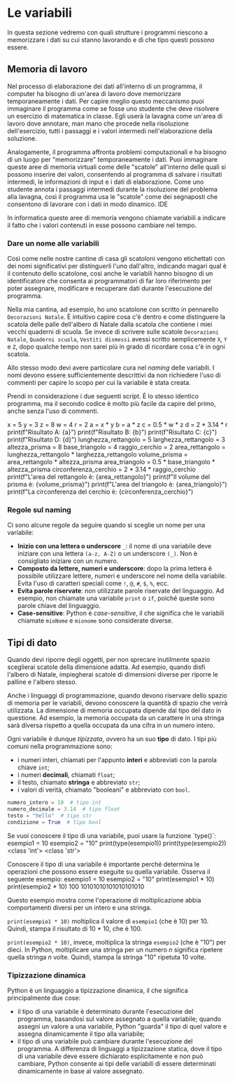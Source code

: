 # Le variabili
In questa sezione vedremo con quali strutture i programmi riescono a memorizzare i dati su cui stanno lavorando e di che tipo questi possono essere.

## Memoria di lavoro
Nel processo di elaborazione dei dati all'interno di un programma, il computer ha bisogno di un'area di lavoro dove memorizzare temporaneamente i dati. Per capire meglio questo meccanismo puoi immaginare il programma come se fosse uno studente che deve risolvere un esercizio di matematica in classe. Egli userà la lavagna come un'area di lavoro dove annotare, man mano che procede nella risoluzione dell'esercizio, tutti i passaggi e i valori intermedi nell'elaborazione della soluzione.

Analogamente, il programma affronta problemi computazionali e ha bisogno di un luogo per "memorizzare" temporaneamente i dati. Puoi immaginare queste aree di memoria virtuali come delle "scatole" all'interno delle quali si possono inserire dei valori, consentendo al programma di salvare i risultati intermedi, le informazioni di input e i dati di elaborazione. Come uno studente annota i passaggi intermedi durante la risoluzione del problema alla lavagna, così il programma usa le "scatole" come dei segnaposti che consentono di lavorare con i dati in modo dinamico. <tooltip term="IDE">IDE</tooltip>

<note>
    <p>In informatica queste aree di memoria vengono chiamate <emphasis>variabili</emphasis> a indicare il fatto che i valori contenuti in esse possono cambiare nel tempo.</p>
</note>

### Dare un nome alle variabili
Così come nelle nostre cantine di casa gli scatoloni vengono etichettati con dei nomi significativi per distinguerli l'uno dall'altro, indicando magari qual è il contenuto dello scatolone, così anche le variabili hanno bisogno di un identificatore che consenta ai programmatori di far loro riferimento per poter assegnare, modificare e recuperare dati durante l'esecuzione del programma.

Nella mia cantina, ad esempio, ho uno scatolone con scritto in pennarello `Decorazioni Natale`. È intuitivo capire cosa c'è dentro e come distinguere la scatola delle palle dell'albero di Natale dalla scatola che contiene i miei vecchi quaderni di scuola. Se invece di scrivere sulle scatole `Decorazioni Natale`, `Quaderni scuola`, `Vestiti dismessi` avessi scritto semplicemente `X`, `Y` e `Z`, dopo qualche tempo non sarei più in grado di ricordare cosa c'è in ogni scatola.

Allo stesso modo devi avere particolare cura nel _naming_ delle variabili. I nomi devono essere sufficientemente descrittivi da non richiedere l'uso di commenti per capire lo scopo per cui la variabile è stata creata.

Prendi in considerazione i due seguenti script. È lo stesso identico programma, ma il secondo codice è molto più facile da capire del primo, anche senza l'uso di commenti.

<compare type="top-bottom" first-title="Pessimo naming" second-title="Ottimo naming">
    <code-block lang="python">
        x = 5
        y = 3
        z = 8
        w = 4
        r = 2
        a = x * y
        b = a * z
        c = 0.5 * w * z
        d = 2 * 3.14 * r
        print(f"Risultato A: {a}")
        print(f"Risultato B: {b}")
        print(f"Risultato C: {c}")
        print(f"Risultato D: {d}")
    </code-block>
    <code-block lang="python">
        lunghezza_rettangolo = 5
        larghezza_rettangolo = 3
        altezza_prisma = 8
        base_triangolo = 4
        raggio_cerchio = 2
        area_rettangolo = lunghezza_rettangolo * larghezza_rettangolo
        volume_prisma = area_rettangolo * altezza_prisma
        area_triangolo = 0.5 * base_triangolo * altezza_prisma
        circonferenza_cerchio = 2 * 3.14 * raggio_cerchio
        print(f"L'area del rettangolo è: {area_rettangolo}")
        print(f"Il volume del prisma è: {volume_prisma}")
        print(f"L'area del triangolo è: {area_triangolo}")
        print(f"La circonferenza del cerchio è: {circonferenza_cerchio}")
    </code-block>
</compare>

### Regole sul naming
Ci sono alcune regole da seguire quando si sceglie un nome per una variabile:

- **Inizio con una lettera o underscore** `_`: il nome di una variabile deve iniziare con una lettera `(a-z, A-Z)` o un underscore `(_)`. Non è consigliato iniziare con un numero.
- **Composto da lettere, numeri e underscore**: dopo la prima lettera è possibile utilizzare lettere, numeri e underscore nel nome della variabile. Evita l'uso di caratteri speciali come `!`, `@`, `#`, `$`, `%`, ecc.
- **Evita parole riservate**: non utilizzate parole riservate del linguaggio. Ad esempio, non chiamate una variabile `print` o `if`, poiché queste sono parole chiave del linguaggio.
- **Case-sensitive**: Python è _case-sensitive_, il che significa che le variabili chiamate `mioNome` e `mionome` sono considerate diverse.

## Tipi di dato
Quando devi riporre degli oggetti, per non sprecare inutilmente spazio sceglierai scatole della dimensione adatta. Ad esempio, quando disfi l'albero di Natale, impiegherai scatole di dimensioni diverse per riporre le palline e l'albero stesso. 

Anche i linguaggi di programmazione, quando devono riservare dello spazio di memoria per le variabili, devono conoscere la quantità di spazio che verrà utilizzata. La dimensione di memoria occupata dipende dal tipo del dato in questione. Ad esempio, la memoria occupata da un carattere in una stringa sarà diversa rispetto a quella occupata da una cifra in un numero intero.

Ogni variabile è dunque _tipizzata_, ovvero ha un suo **tipo** di dato. I tipi più comuni nella programmazione sono:
- i numeri interi, chiamati per l'appunto **interi** e abbreviati con la parola chiave `int`;
- i numeri **decimali**, chiamati `float`;
- il testo, chiamato **stringa** e abbreviato `str`;
- i valori di verità, chiamato "booleani" e abbreviato con `bool`.

```Python
numero_intero = 10  # tipo int
numero_decimale = 3.14  # tipo float
testo = "hello"  # tipo str
condizione = True  # tipo bool
```

<note>
Se vuoi conoscere il tipo di una variabile, puoi usare la funzione `type()`:
    <tabs>
        <tab title="Codice">
            <code-block lang="python">
                esempio1 = 10
                esempio2 = "10"
                print(type(esempio1))
                print(type(esempio2))
            </code-block>
        </tab>
        <tab title="Output">
            <code-block lang="bash">
                &lt;class 'int'&gt;
                &lt;class 'str'&gt;
            </code-block>
        </tab>
    </tabs>
</note>

Conoscere il tipo di una variabile è importante perché determina le operazioni che possono essere eseguite su quella variabile. Osserva il seguente esempio:
<tabs>
    <tab title="Codice">
        <code-block lang="python">
esempio1 = 10
esempio2 = "10"
print(esempio1 * 10)
print(esempio2 * 10)
        </code-block>
    </tab>
    <tab title="Output">
        <code-block lang="bash">
100
10101010101010101010
        </code-block>
    </tab>
</tabs>

Questo esempio mostra come l'operazione di moltiplicazione abbia comportamenti diversi per un intero e una stringa. 

`print(esempio1 * 10)` moltiplica il valore di `esempio1` (che è 10) per 10. Quindi, stampa il risultato di 10 * 10, che è 100. 

`print(esempio2 * 10)`, invece, moltiplica la stringa `esempio2` (che è "10") per dieci. In Python, moltiplicare una stringa per un numero _n_ significa ripetere quella stringa _n_ volte. Quindi, stampa la stringa "10" ripetuta 10 volte.

### Tipizzazione dinamica

Python è un linguaggio a tipizzazione dinamica, il che significa principalmente due cose:
- il tipo di una variabile è determinato durante l'esecuzione del programma, basandosi sul valore assegnato a quella variabile; quando assegni un valore a una variabile, Python "guarda" il tipo di quel valore e assegna dinamicamente il tipo alla variabile;
- il tipo di una variabile può cambiare durante l'esecuzione del programma. A differenza di linguaggi a tipizzazione statica, dove il tipo di una variabile deve essere dichiarato esplicitamente e non può cambiare, Python consente ai tipi delle variabili di essere determinati dinamicamente in base al valore assegnato.